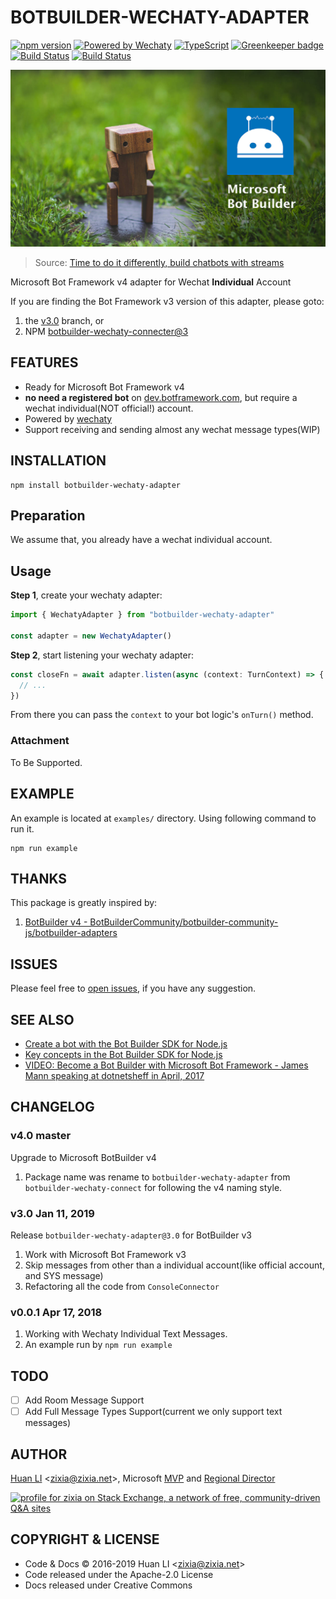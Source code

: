 # BOTBUILDER-WECHATY-ADAPTER

[![npm version](https://badge.fury.io/js/botbuilder-wechaty-adapter.svg)](https://badge.fury.io/js/botbuilder-wechaty-adapter)
[![Powered by Wechaty](https://img.shields.io/badge/Powered%20By-Wechaty-blue.svg)](https://github.com/chatie/wechaty)
[![TypeScript](https://img.shields.io/badge/%3C%2F%3E-TypeScript-blue.svg)](https://www.typescriptlang.org/)
[![Greenkeeper badge](https://badges.greenkeeper.io/huan/botbuilder-wechaty-adapter.svg)](https://greenkeeper.io/)
[![Build Status](https://travis-ci.com/huan/botbuilder-wechaty-adapter.svg?branch=master)](https://travis-ci.com/huan/botbuilder-wechaty-adapter)
[![Build Status](https://zixia.visualstudio.com/zixia/_apis/build/status/zixia.botbuilder-wechaty-adapter)](https://zixia.visualstudio.com/zixia/_build/latest?definitionId=3)

![BotBuilder Wechaty Adapter](docs/images/botbuilder-wechaty.jpg)
> Source: [Time to do it differently, build chatbots with streams](http://fizzylogic.nl/2018/03/09/time-to-do-it-differently-build-chatbots-with-streams/)

Microsoft Bot Framework v4 adapter for Wechat **Individual** Account

If you are finding the Bot Framework v3 version of this adapter, please goto:

1. the [v3.0](https://github.com/huan/botbuilder-wechaty-adapter/tree/v3.0) branch, or 
1. NPM [botbuilder-wechaty-connecter@3](https://www.npmjs.com/package/botbuilder-wechaty-connector)

## FEATURES

* Ready for Microsoft Bot Framework v4
* **no need a registered bot** on [dev.botframework.com](https://dev.botframework.com/), but require a wechat individual(NOT official!) account.
* Powered by [wechaty](https://github.com/chatie/wechaty)
* Support receiving and sending almost any wechat message types(WIP)

## INSTALLATION

```shell
npm install botbuilder-wechaty-adapter
```

## Preparation

We assume that, you already have a wechat individual account.

## Usage

**Step 1**, create your wechaty adapter:

```ts
import { WechatyAdapter } from "botbuilder-wechaty-adapter"

const adapter = new WechatyAdapter()
```

**Step 2**, start listening your wechaty adapter:

```ts
const closeFn = await adapter.listen(async (context: TurnContext) => {
  // ...
})
```

From there you can pass the `context` to your bot logic's `onTurn()` method.

### Attachment

To Be Supported.

## EXAMPLE

An example is located at `examples/` directory. Using following command to run it.

```shell
npm run example
```

## THANKS

This package is greatly inspired by:

1. [BotBuilder v4 - BotBuilderCommunity/botbuilder-community-js/botbuilder-adapters](https://github.com/BotBuilderCommunity/botbuilder-community-js/tree/master/libraries/botbuilder-adapters)

## ISSUES

Please feel free to [open issues](https://github.com/huan/botbuilder-wechaty-adapter/issues/new), if you have any suggestion.

## SEE ALSO

* [Create a bot with the Bot Builder SDK for Node.js](https://docs.microsoft.com/en-us/azure/bot-service/nodejs/bot-builder-nodejs-quickstart)
* [Key concepts in the Bot Builder SDK for Node.js](https://docs.microsoft.com/en-us/azure/bot-service/nodejs/bot-builder-nodejs-concepts)
* [VIDEO: Become a Bot Builder with Microsoft Bot Framework - James Mann speaking at dotnetsheff in April, 2017](https://pusher.com/sessions/meetup/dotnetsheff/become-a-bot-builder-with-microsoft-bot-framework)

## CHANGELOG

### v4.0 master

Upgrade to Microsoft BotBuilder v4

1. Package name was rename to `botbuilder-wechaty-adapter` from `botbuilder-wechaty-connect` for following the v4 naming style.

### v3.0 Jan 11, 2019

Release `botbuilder-wechaty-adapter@3.0` for BotBuilder v3

1. Work with Microsoft Bot Framework v3
1. Skip messages from other than a individual account(like official account, and SYS message)
1. Refactoring all the code from `ConsoleConnector`

### v0.0.1 Apr 17, 2018

1. Working with Wechaty Individual Text Messages.
1. An example run by `npm run example`

## TODO

* [ ] Add Room Message Support
* [ ] Add Full Message Types Support(current we only support text messages)

## AUTHOR

[Huan LI](http://linkedin.com/in/zixia) \<zixia@zixia.net\>, Microsoft [MVP](https://mvp.microsoft.com/en-us/PublicProfile/5003061) and [Regional Director](https://rd.microsoft.com/en-us/huan-li)

<a href="https://stackexchange.com/users/265499">
  <img src="https://stackexchange.com/users/flair/265499.png" width="208" height="58" alt="profile for zixia on Stack Exchange, a network of free, community-driven Q&amp;A sites" title="profile for zixia on Stack Exchange, a network of free, community-driven Q&amp;A sites">
</a>

## COPYRIGHT & LICENSE

* Code & Docs © 2016-2019 Huan LI \<zixia@zixia.net\>
* Code released under the Apache-2.0 License
* Docs released under Creative Commons
